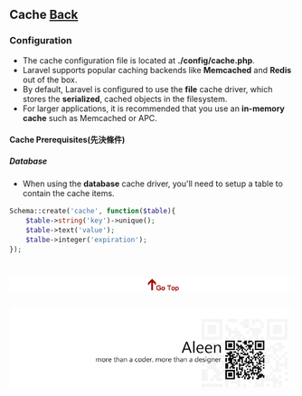 ## Cache [Back](./../PHP.md)

### Configuration

- The cache configuration file is located at **./config/cache.php**.
- Laravel supports popular caching backends like **Memcached** and **Redis** out of the box.
- By default, Laravel is configured to use the **file** cache driver, which stores the **serialized**, cached objects in the filesystem.
- For larger applications, it is recommended that you use an **in-memory cache** such as Memcached or APC.

#### Cache Prerequisites(先決條件)

##### Database

- When using the **database** cache driver, you'll need to setup a table to contain the cache items.

```php
Schema::create('cache', function($table){
	$table->string('key')->unique();
	$table->text('value');
	$talbe->integer('expiration');
});
```


<a href="#" style="left:200px;"><img src="./../../../../pic/gotop.png"></a>
=====
<a href="http://aleen42.github.io/" target="_blank" ><img src="./../../../../pic/tail.gif"></a>